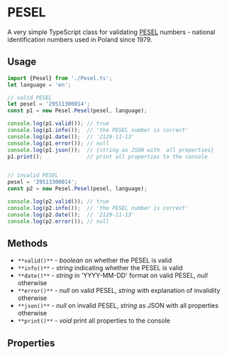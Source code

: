 # PESEL

A very simple TypeScript class for validating [PESEL](https://en.wikipedia.org/wiki/PESEL) numbers - national identification numbers used in Poland since 1979.

## Usage

```typescript
import {Pesel} from './Pesel.ts';
let language = 'en';

// valid PESEL
let pesel = '29511300014';
const p1 = new Pesel.Pesel(pesel, language);

console.log(p1.valid()); // true
console.log(p1.info());  // 'the PESEL number is correct'
console.log(p1.date());  // '2129-11-13'
console.log(p1.error()); // null
console.log(p1.json());  // {string as JSON with  all properties}
p1.print();              // print all properties to the console


// invalid PESEL
pesel = '29513300014';
const p2 = new Pesel.Pesel(pesel, language);

console.log(p2.valid()); // true
console.log(p2.info());  // 'the PESEL number is correct'
console.log(p2.date());  // '2129-11-13'
console.log(p2.error()); // null
```

## Methods

- `**valid()**` - _boolean_ on whether the PESEL is valid 
- `**info()**` - _string_ indicating whether the PESEL is valid 
- `**date()**` - _string_ in 'YYYY-MM-DD' format on valid PESEL, _null_ otherwise
- `**error()**` - _null_ on valid PESEL, _string_ with explanation of invalidity otherwise
- `**json()**` - _null_ on invalid PESEL, _string_ as JSON with all properties otherwise
- `**print()**` - _void_ print all properties to the console

## Properties

